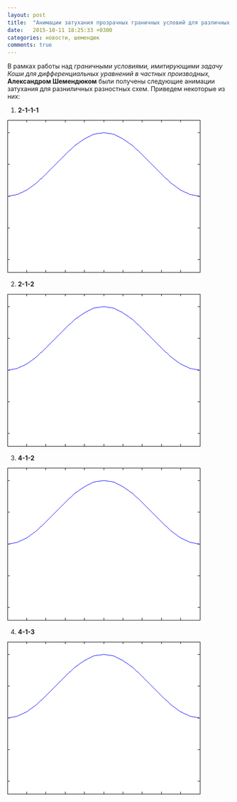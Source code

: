 ```yaml
---
layout: post
title:  "Анимации затухания прозрачных граничных условий для различных разностных схем"
date:   2015-10-11 18:25:33 +0300
categories: новости, шемендюк
comments: true
---
```


В рамках работы над _граничными условиями, имитирующими задачу Коши для дифференциальных уравнений в частных производных,_ **Александром Шемендюком** были получены следующие анимации затухания для разниличных разностных схем. Приведем некоторые из них:

1. **2-1-1-1**

  ![](/images/anim_2_1_1_1_nu_0.70711_t_1.8.gif)

2. **2-1-2**

  ![](/images/anim_2_1_2_nu_0.70711_t_1.8.gif)

3. **4-1-2**

  ![](/images/anim_4_1_2_nu_0.70711_t_1.8.gif)

4. **4-1-3**

  ![](/images/anim_4_1_3_nu_0.70711_t_0.8.gif)
